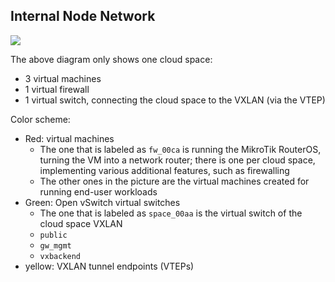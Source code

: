 ## Internal Node Network

![](InternalNodeNetwork.png)

The above diagram only shows one cloud space:

- 3 virtual machines
- 1 virtual firewall
- 1 virtual switch, connecting the cloud space to the VXLAN (via the VTEP)

Color scheme:

- Red: virtual machines
  - The one that is labeled as `fw_00ca` is running the MikroTik RouterOS, turning the VM into a network router; there is one per cloud space, implementing various additional features, such as firewalling
  - The other ones in the picture are the virtual machines created for running end-user workloads
- Green: Open vSwitch virtual switches
  - The one that is labeled as `space_00aa` is the virtual switch of the cloud space VXLAN
  - `public`
  - `gw_mgmt`
  - `vxbackend`
- yellow: VXLAN tunnel endpoints (VTEPs)
